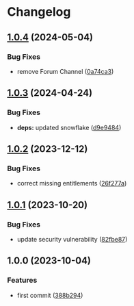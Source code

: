 # Changelog

## [1.0.4](https://github.com/ShoGinn/discordjs-mock/compare/v1.0.3...v1.0.4) (2024-05-04)


### Bug Fixes

* remove Forum Channel ([0a74ca3](https://github.com/ShoGinn/discordjs-mock/commit/0a74ca3a90cd80190f1f1e3ec852f868c8979352))

## [1.0.3](https://github.com/ShoGinn/discordjs-mock/compare/v1.0.2...v1.0.3) (2024-04-24)


### Bug Fixes

* **deps:** updated snowflake ([d9e9484](https://github.com/ShoGinn/discordjs-mock/commit/d9e94840f70f8e6a2a4d9eec893b800ff1fec60d))

## [1.0.2](https://github.com/ShoGinn/discordjs-mock/compare/v1.0.1...v1.0.2) (2023-12-12)


### Bug Fixes

* correct missing entitlements ([26f277a](https://github.com/ShoGinn/discordjs-mock/commit/26f277a40da134f96cb99659011cc929640189cb))

## [1.0.1](https://github.com/ShoGinn/discordjs-mock/compare/v1.0.0...v1.0.1) (2023-10-20)


### Bug Fixes

* update security vulnerability ([82fbe87](https://github.com/ShoGinn/discordjs-mock/commit/82fbe87840c85c0e4a700bf72586c0ca71b3418e))

## 1.0.0 (2023-10-04)

### Features

- first commit ([388b294](https://github.com/ShoGinn/discordjs-mock/commit/388b2949d38d0e8c5b47aea92b4c3376685d59f3))
